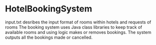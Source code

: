 # HotelBookingSystem

input.txt desribes the input format of rooms within hotels and requests of rooms
The booking system uses Java class libraries to keep track of available rooms and using logic makes or removes bookings.
The system outputs all the bookings made or cancelled.
